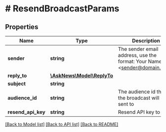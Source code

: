 # # ResendBroadcastParams

## Properties

Name | Type | Description | Notes
------------ | ------------- | ------------- | -------------
**sender** | **string** | The sender email address, use the format: Your Name &lt;sender@domain.com&gt; |
**reply_to** | [**\AskNews\Model\ReplyTo**](ReplyTo.md) |  | [optional]
**subject** | **string** |  | [optional]
**audience_id** | **string** | The audience id that the broadcast will be sent to |
**resend_api_key** | **string** | Resend API key to use |

[[Back to Model list]](../../README.md#models) [[Back to API list]](../../README.md#endpoints) [[Back to README]](../../README.md)
